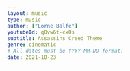 ```yaml
---
layout: music
type: music
author: ["Lorne Balfe"]
youtubeId: qOvw6t-cxOs
subtitle: Assassins Creed Theme
genre: cinematic
# All dates must be YYYY-MM-DD format!
date: 2021-10-23
---
```

